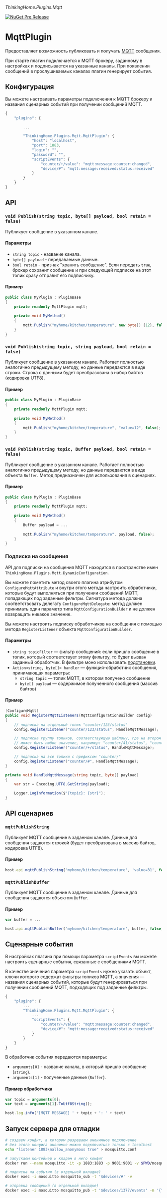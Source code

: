 *ThinkingHome.Plugins.Mqtt*

[![NuGet Pre Release](https://img.shields.io/nuget/vpre/ThinkingHome.Plugins.Mqtt.svg)]()

# MqttPlugin

Предоставляет возможность публиковать и получать [MQTT](https://en.wikipedia.org/wiki/MQTT) сообщения.

При старте плагин подключается к MQTT брокеру, заданному в настройках и подписывается на указанные каналы. При появлении сообщений в прослушиваемых каналах плагин генерирует события.

## Конфигурация

Вы можете настраивать параметры подключения к MQTT брокеру и названия сценарных событий при получении сообщений MQTT.

```js
{
    "plugins": {

        ...

        "ThinkingHome.Plugins.Mqtt.MqttPlugin": {
            "host": "localhost",
            "port": 1883,
            "login": "",
            "password": "", 
            "scriptEvents": {
                "counter/+/value": "mqtt:message:counter:changed",
                "device/#": "mqtt:message:received:status:received"
            }
        }
    }
}
```

## API

### `void Publish(string topic, byte[] payload, bool retain = false)`

Публикует сообщение в указанном канале.

#### Параметры

- `string topic` - название канала.
- `byte[] payload` - передаваемые данные.
- `bool retain` - признак "хранить сообщение". Если передать `true`, брокер сохранит сообщение и при следующей подписке на этот топик сразу отправит его подписчику.


#### Пример

```csharp
public class MyPlugin : PluginBase
{
    private readonly MqttPlugin mqtt;
    
    private void MyMethod()
    {
        mqtt.Publish("myhome/kitchen/temperature", new byte[] {12}, false);
    }
}
```

### `void Publish(string topic, string payload, bool retain = false)`

Публикует сообщение в указанном канале. Работает полностью аналогично предыдущему методу, но данные передаются в виде строки. Строка с данными будет преобразована в набор байтов (кодировка UTF8).

#### Пример

```csharp
public class MyPlugin : PluginBase
{
    private readonly MqttPlugin mqtt;
    
    private void MyMethod()
    {
        mqtt.Publish("myhome/kitchen/temperature", "value=12", false);
    }
}
```

### `void Publish(string topic, Buffer payload, bool retain = false)`

Публикует сообщение в указанном канале. Работает полностью аналогично предыдущему методу, но данные передаются в виде объекта `Buffer`. Метод предназначен для использования в сценариях.

#### Пример

```csharp
public class MyPlugin : PluginBase
{
    private readonly MqttPlugin mqtt;
    
    private void MyMethod()
    {
        Buffer payload = ...
        
        mqtt.Publish("myhome/kitchen/temperature", payload, false);
    }
}
```

### Подписка на сообщения

API для подписки на сообщения MQTT находится в пространстве имен `ThinkingHome.Plugins.Mqtt.DynamicConfiguration`.

Вы можете пометить метод своего плагина атрибутом `ConfigureMqttAttribute` и внутри этого метода настроить обработчики, которые будут выполняться при получении сообщений MQTT, попадающих под заданные фильтры. Сигнатура метода должна соответствовать делегату `ConfigureMqttDelegate`: метод должен принимать один параметр типа `MqttConfigurationBuilder` и не должен возвращать никакое значение.

Вы можете настроить подписку обработчиков на сообщения с помощью метода `RegisterListener` объекта `MqttConfigurationBuilder`.

#### Параметры

- `string topicFilter` — фильтр сообщений: если пришло сообщение в топик, который соответствует этому фильтру, то будет вызван заданный обработчик. В фильтре моно использовать [подстановки](https://docs.oasis-open.org/mqtt/mqtt/v5.0/os/mqtt-v5.0-os.html#_Toc3901241).
- `Action<string, byte[]> handler` — функция-обработчик сообщения, принимающая параметры: 
  - `string topic` — топик MQTT, в котором получено сообщение
  - `byte[] payload` — содержимое полученного сообщения (массив байтов)

#### Пример

```csharp
[ConfigureMqtt]
public void RegisterMqttListeners(MqttConfigurationBuilder config)
{
    // подписка на отдельный топик "counter/123/status"
    config.RegisterListener("counter/123/status", HandleMqttMessage);

    // подписка группу топиков, соответствующую шаблону, где на втором уровне
    // может быть любое значение, например: "counter/41/status", "counter/32/status"
    config.RegisterListener("counter/+/status", HandleMqttMessage);

    // подписка на все топики с префиксом "counter/"
    config.RegisterListener("counter/#", HandleMqttMessage);
}

private void HandleMqttMessage(string topic, byte[] payload)
{
    var str = Encoding.UTF8.GetString(payload);

    Logger.LogInformation($"{topic}: {str}");
}
```

## API сценариев

### `mqttPublishString`

Публикует MQTT сообщение в заданном канале. Данные для сообщения задаются строкой (будет преобразована в массив байтов, кодировка UTF8).

#### Пример

```js
host.api.mqttPublishString('myhome/kitchen/temperature', 'value=31', false);

```

### `mqttPublishBuffer`

Публикует MQTT сообщение в заданном канале. Данные для сообщения задаются объектом `Buffer`.

#### Пример

```js
var buffer = ...

host.api.mqttPublishBuffer('myhome/kitchen/temperature', buffer, false);

```

## Сценарные события

В настройках плагина при помощи параметра `scriptEvents` вы можете настроить сценарные события, связанные с сообщениями MQTT.

В качестве значения параметра `scriptEvents` нужно указать объект, ключи которого содержат фильтры топиков MQTT, а значения — названия сценарных событий, которые будут генерироваться при получении сообщений MQTT, подходящих под заданные фильтры.

```js
{
    "plugins": {
        ...
        "ThinkingHome.Plugins.Mqtt.MqttPlugin": {
            ...
            "scriptEvents": {
                "counter/+/value": "mqtt:message:counter:changed",
                "device/#": "mqtt:message:received:status:received"
            }
        }
    }
}
```

В обработчик события передаются параметры:

- `arguments[0]` - название канала, в который пришло сообщение (`string`).
- `arguments[1]` - полученные данные (`Buffer`).

#### Пример обработчика

```js
var topic = arguments[0];
var text = arguments[1].ToUtf8String();

host.log.info('[MQTT MESSAGE] ' + topic + ': ' + text)
```

## Запуск сервера для отладки

```bash
# создаем конфиг, в котором разрешаем анонимное подключение
# без этого конфига анонимно можно подключиться только с localhost
echo "listener 1883\nallow_anonymous true" > mosquitto.conf

# запускаем контейнер и кладем в него конфиг
docker run --name mosquitto -it -p 1883:1883 -p 9001:9001 -v $PWD/mosquitto.conf:/mosquitto/config/mosquitto.conf eclipse-mosquitto

# подписка на события (в отдельной вкладке)
docker exec -i mosquitto mosquitto_sub -t '$devices/#' -v

# отправка сообщений (в отдельной вкладке)
docker exec -i mosquitto mosquitto_pub -t '$devices/1377/events' -m '{"text":"MOO"}'
```
